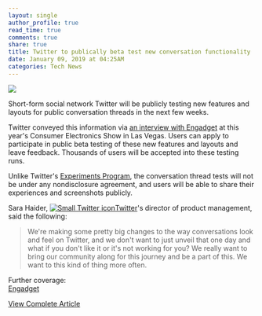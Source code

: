 ```yaml
---
layout: single
author_profile: true
read_time: true
comments: true
share: true
title: Twitter to publically beta test new conversation functionality
date: January 09, 2019 at 04:25AM
categories: Tech News
---
```

<img class="align-center" src="%20http://d2.alternativeto.net/dist/icons/twitter_80009.png?width=36&amp;height=36&amp;mode=crop&amp;upscale=false">
<p><p>Short-form social network Twitter will be publicly testing new features and layouts for public conversation threads in the next few weeks.</p>
<p>Twitter conveyed this information via <a href="https://www.engadget.com/2019/01/08/twitter-conversational-features-beta-program/" rel="nofollow">an interview with Engadget</a> at this year's Consumer Electronics Show in Las Vegas. Users can apply to participate in public beta testing of these new features and layouts and leave feedback. Thousands of users will be accepted into these testing runs.</p>
<p>Unlike Twitter's <a href="https://help.twitter.com/en/rules-and-policies/twitter-beta-experiments-program" rel="nofollow">Experiments Program</a>, the conversation thread tests will not be under any nondisclosure agreement, and users will be able to share their experiences and screenshots publicly.</p>
<p>Sara Haider, <a href='//alternativeto.net/software/twitter/'><img alt='Small Twitter icon' class='mini-app-icon' src='//d2.alternativeto.net/dist/icons/twitter_80009.png?width=36&height=36&mode=crop&upscale=false' />Twitter</a>'s director of product management, said the following:</p>
<blockquote>
<p>We're making some pretty big changes to the way conversations look and feel on Twitter, and we don't want to just unveil that one day and what if you don't like it or it's not working for you? We really want to bring our community along for this journey and be a part of this. We want to this kind of thing more often.</p>
</blockquote>
<p>Further coverage:<br />
<a href="https://www.engadget.com/2019/01/08/twitter-conversational-features-beta-program/" rel="nofollow">Engadget</a></p>
</p>
<a class="btn btn--info" href="https://alternativeto.net/news/2019/1/twitter-to-publically-beta-test-new-conversation-functionality">View Complete Article</a>